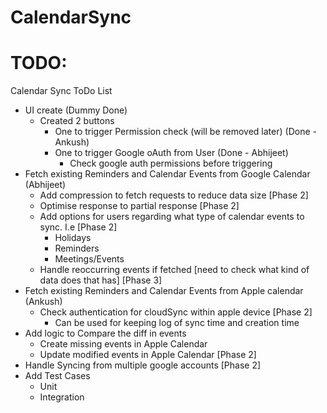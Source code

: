 # CalendarSync


# TODO:
Calendar Sync ToDo List

- UI create (Dummy Done)
    - Created 2 buttons 
        - One to trigger Permission check (will be removed later) (Done - Ankush)
        - One to trigger Google oAuth from User (Done - Abhijeet)
            - Check google auth permissions before triggering
- Fetch existing Reminders and Calendar Events from Google Calendar (Abhijeet)
    - Add compression to fetch requests to reduce data size [Phase 2]
    - Optimise response to partial response [Phase 2]
    - Add options for users regarding what type of calendar events to sync. I.e [Phase 2]
        - Holidays
        - Reminders
        - Meetings/Events
    - Handle reoccurring events if fetched [need to check what kind of data does that has] [Phase 3]
- Fetch existing Reminders and Calendar Events from Apple calendar (Ankush)
    - Check authentication for cloudSync within apple device [Phase 2]
        - Can be used for keeping log of sync time and creation time
- Add logic to Compare the diff in events
    - Create missing events in Apple Calendar
    - Update modified events in Apple Calendar [Phase 2]
- Handle Syncing from multiple google accounts [Phase 2]
- Add Test Cases
    - Unit
    - Integration

